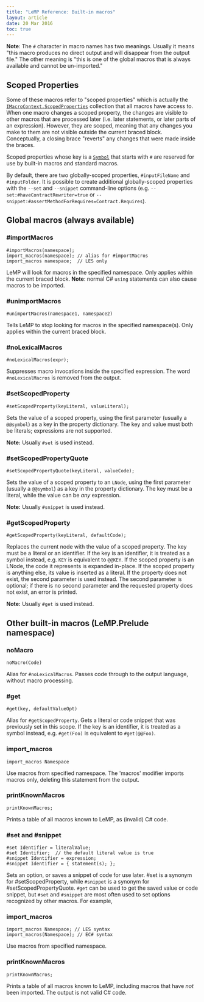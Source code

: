 ```yaml
---
title: "LeMP Reference: Built-in macros"
layout: article
date: 20 Mar 2016
toc: true
---
```


**Note**: The `#` character in macro names has two meanings. Usually it means "this macro produces no direct output and will disappear from the output file." The other meaning is "this is one of the global macros that is always available and cannot be un-imported."

Scoped Properties
-----------------

Some of these macros refer to "scoped properties" which is actually the [`IMacroContext.ScopedProperties`]() collection that all macros have access to. When one macro changes a scoped property, the changes are visible to other macros that are processed later (i.e. later statements, or later parts of an expression). However, they are scoped, meaning that any changes you make to them are not visible outside the current braced block. Conceptually, a closing brace "reverts" any changes that were made inside the braces.

Scoped properties whose key is a [`Symbol`](http://localhost:4000/doc/code/classLoyc_1_1Symbol.html) that starts with `#` are reserved for use by built-in macros and standard macros.

By default, there are two globally-scoped properties, `#inputFileName` and `#inputFolder`. It is possible to create additional globally-scoped properties with the `--set` and `--snippet` command-line options (e.g. `--set:#haveContractRewriter=true` or `--snippet:#assertMethodForRequires=Contract.Requires`).

Global macros (always available)
--------------------------------

### \#importMacros ###

	#importMacros(namespace);
	import_macros(namespace); // alias for #importMacros
	import_macros namespace;  // LES only
	
LeMP will look for macros in the specified namespace. Only applies within the current braced block. **Note**: normal C# `using` statements can also cause macros to be imported.

### \#unimportMacros ###

	#unimportMacros(namespace1, namespace2)

Tells LeMP to stop looking for macros in the specified namespace(s). Only applies within the current braced block.

### \#noLexicalMacros ###

	#noLexicalMacros(expr);

Suppresses macro invocations inside the specified expression. The word `#noLexicalMacros` is removed from the output. 

### \#setScopedProperty ###

	#setScopedProperty(keyLiteral, valueLiteral);

Sets the value of a scoped property, using the first parameter (usually a `@@symbol`) as a key in the property dictionary. The key and value must both be literals; expressions are not supported.

**Note:** Usually `#set` is used instead.

### \#setScopedPropertyQuote ###

	#setScopedPropertyQuote(keyLiteral, valueCode);
	
Sets the value of a scoped property to an `LNode`, using the first parameter (usually a `@@symbol`) as a key in the property dictionary. The key must be a literal, while the value can be _any_ expression.

**Note:** Usually `#snippet` is used instead.

### \#getScopedProperty ###

	#getScopedProperty(keyLiteral, defaultCode);

Replaces the current node with the value of a scoped property. The key must be a literal or an identifier. If the key is an identifier, it is treated as a symbol instead, e.g. `KEY` is equivalent to `@@KEY`. If the scoped property is an LNode, the code it represents is expanded in-place. If the scoped property is anything else, its value is inserted as a literal. If the property does not exist, the second parameter is used instead. The second parameter is optional; if there is no second parameter and the requested property does not exist, an error is printed.

**Note:** Usually `#get` is used instead.

Other built-in macros (LeMP.Prelude namespace)
----------------------------------------------

### noMacro ###

	noMacro(Code)

Alias for `#noLexicalMacros`. Passes code through to the output language, without macro processing.

### #get ###

	#get(key, defaultValueOpt)

Alias for `#getScopedProperty`. Gets a literal or code snippet that was previously set in this scope. If the key is an identifier, it is treated as a symbol instead, e.g. `#get(Foo)` is equivalent to `#get(@@Foo)`.

### import_macros ###

	import_macros Namespace

Use macros from specified namespace. The 'macros' modifier imports macros only, deleting this statement from the output.

### printKnownMacros ###

	printKnownMacros;

Prints a table of all macros known to LeMP, as (invalid) C# code.

### \#set and #snippet ###

	#set Identifier = literalValue; 
	#set Identifier;  // the default literal value is true
	#snippet Identifier = expression;
	#snippet Identifier = { statement(s); }; 

Sets an option, or saves a snippet of code for use later. #set is a synonym for #setScopedProperty, while `#snippet` is a synonym for #setScopedPropertyQuote. `#get` can be used to get the saved value or code snippet, but `#set` and `#snippet` are most often used to set options recognized by other macros. For example, 

### import_macros ###

	import_macros Namespace; // LES syntax
	import_macros(Namespace); // EC# syntax

Use macros from specified namespace. 

### printKnownMacros ###

	printKnownMacros;

Prints a table of all macros known to LeMP, including macros that have _not_ been imported. The output is not valid C# code.
